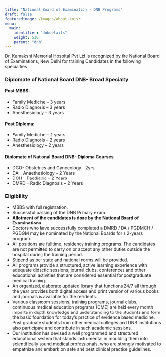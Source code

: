 ```yaml
---
title: "National Board of Examination - DNB Programs"
draft: false
featuredimage: /images/about-kmisr
menu:
  main:
    identifier: "dnbdetails"
    weight: 510
    parent: "dnb"
---
```


Dr. Kamakshi Memorial Hospital Pvt Ltd is recognized by the National Board of Examinations, New Delhi for training Candidates in the following specialties

### Diplomate of National Board DNB- Broad Specialty

#### Post MBBS:

- Family Medicine – 3 years
- Radio Diagnosis – 3 years
- Anesthesiology – 3 years

#### Post Diploma:

- Family Medicine – 2 years
- Radio Diagnosis – 2 years
- Anesthesiology – 2 years

#### Diplomate of National Board DNB- Diploma Courses

- DGO- Obstetrics and Gynecology – 2yrs
- DA – Anaethesiology – 2 Years
- DCH – Paediatric – 2 Years
- DMRD – Radio Diagnosis – 2 Years

### Eligibility

- MBBS with full registration.
- Successful passing of the DNB Primary exam.
- **Allotment of the candidates is done by the National Board of Examinations**
- Doctors who have successfully completed a DMRD / DA / PGDMCH / PGDGM may be nominated by the National Boards for a 2-years program.
- All positions are fulltime, residency training programs. The candidates are not permitted to carry on or accept any other duties outside the hospital during the training period.
- Stipend as per state and national norms will be provided.
- All programs provide a structured, active learning experience with adequate didactic sessions, journal clubs, conferences and other educational activities that are considered essential for postgraduate medical training.
- An organized, elaborate updated library that functions 24/7 all through the year provides both digital access and print version of various books and journals is available for the residents.
- Various classroom sessions, training programs, journal clubs, continuous medical education programs (CME) are held every month imparts in depth knowledge and understanding to the students and form the basic foundation for today’s practice of evidence based medicine. Post graduate students from other medical colleges and DNB institutions also participate and contribute in such academic sessions.
- Our institution has devised a well programmed and structured educational system that stands instrumental in moulding them into scientifically sound medical professionals, who are strongly motivated to empathize and embark on safe and best clinical practice guidelines.
